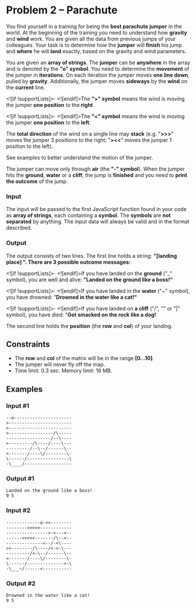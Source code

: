 ﻿# Problem 2 – Parachute

You find yourself in a training for being the **best parachute jumper** in the world. At the beginning of the training you need to understand how **gravity** and **wind** work. You are given all the data from previous jumps of your colleagues. Your task is to determine how the **jumper** will **finish** his jump and **where** he will **land** exactly, based on the gravity and wind parameters.

You are given an **array of strings**. The **jumper** can be **anywhere** in the array and is denoted by the **"o" symbol**. You need to determine the **movement** of the jumper in **iterations**. On each iteration the jumper moves **one line down**, pulled by **gravity**. Additionally, the jumper moves **sideways** by the **wind** on the **current** line.

<![if !supportLists]>· <![endif]>The **">" symbol** means the wind is moving the jumper **one position** to the **right**.

<![if !supportLists]>· <![endif]>The **"<" symbol** means the wind is moving the jumper **one position** to the **left**.

The **total direction** of the wind on a single line may **stack** (e.g. "**>>>**" moves the jumper 3 positions to the right; "**><<**" moves the jumper 1 position to the left).

See examples to better understand the motion of the jumper.

The jumper can move only through **air** (the **"-" symbol**). When the jumper hits the **ground**, **water** or a **cliff**, the jump is **finished** and you need to **print the outcome** of the jump.

### Input

The input will be passed to the first JavaScript function found in your code as **array of strings**, each containing a **symbol**. The **symbols** are **not separated** by anything. The input data will always be valid and in the format described.

### Output

The output consists of two lines. The first line holds a string: **"[landing place] ". There are 3 possible outcome messages:**

<![if !supportLists]>· <![endif]>If you have landed on the **ground** ("_" symbol), you are well and alive: **"Landed on the ground like a boss!"**

<![if !supportLists]>· <![endif]>If you have landed in the **water** ("~" symbol), you have drowned: "**Drowned in the water like a cat!"**

<![if !supportLists]>· <![endif]>If you have landed on **a cliff** ("/", "\" or "|" symbol), you have died: "**Got smacked on the rock like a dog!**

The second line holds the **position** (the **row** and **col**)  of your landing.

## Constraints

- The **row** and **col** of the matrix will be in the range **[0…10]**.
- The jumper will never fly off the map.
- Time limit: 0.3 sec. Memory limit: 16 MB.

## Examples

### Input #1
```
--o----------------------
>------------------------
>------------------------
>-----------------/\-----
-----------------/--\----
>---------/\----/----\---
---------/--\--/------\--
<-------/----\/--------\-
\------/----------------\
-\____/------------------
```

### Output #1
```
Landed on the ground like a boss!
9 5
```

### Input #2
```
-------------o-<<--------
-------->>>>>------------
---------------->-<---<--
------<<<<<-------/\--<--
--------------<--/-<\----
>>--------/\----/<-<-\---
---------/<-\--/------\--
<-------/----\/--------\-
\------/--------------<-\
-\___~/------<-----------
```
### Output #2
```
Drowned in the water like a cat!
9 5
```









